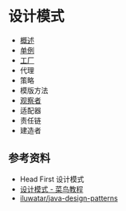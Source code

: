 # 设计模式

- [概述](https://github.com/ceezyyy/backend-notes/blob/master/Core/DesignPatterns/notes/intro/intro.md)
- [单例](https://github.com/ceezyyy/backend-notes/blob/master/Core/DesignPatterns/notes/singleton-pattern/singleton-pattern.md)
- [工厂](https://github.com/ceezyyy/backend-notes/blob/master/Core/DesignPatterns/notes/factory-pattern/factory-pattern.md)
- 代理
- 策略
- 模版方法
- [观察者](https://github.com/ceezyyy/backend-notes/blob/master/Core/DesignPatterns/notes/observer-pattern/observer-pattern.md)
- 适配器
- 责任链
- 建造者







## 参考资料

- Head First 设计模式
- [设计模式 - 菜鸟教程](https://www.runoob.com/design-pattern/design-pattern-tutorial.html)
- [iluwatar/java-design-patterns](https://github.com/iluwatar/java-design-patterns)
